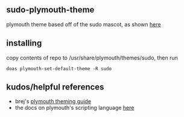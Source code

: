 ## sudo-plymouth-theme
plymouth theme based off of the sudo mascot, as shown [here](https://wetdry.world/@max/111910989627736429)  

## installing
copy contents of repo to /usr/share/plymouth/themes/sudo, then run
```shell
doas plymouth-set-default-theme -R sudo
```

## kudos/helpful references
- brej's [plymouth theming guide](https://brej.org/blog/?p=158&cpage=1)
- the docs on plymouth's scripting language [here](https://www.freedesktop.org/wiki/Software/Plymouth/Scripts/)